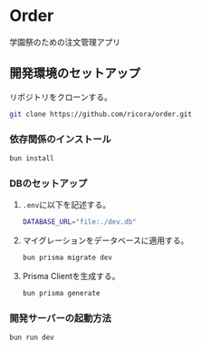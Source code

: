 # Order

学園祭のための注文管理アプリ

## 開発環境のセットアップ

リポジトリをクローンする。

```sh
git clone https://github.com/ricora/order.git
```

### 依存関係のインストール

```sh
bun install
```

### DBのセットアップ

1. `.env`に以下を記述する。

   ```sh
   DATABASE_URL="file:./dev.db"
   ```

2. マイグレーションをデータベースに適用する。

   ```sh
   bun prisma migrate dev
   ```

3. Prisma Clientを生成する。
   ```sh
   bun prisma generate
   ```

### 開発サーバーの起動方法

```sh
bun run dev
```
